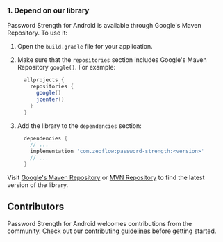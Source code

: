 <!--docs:
title: "Getting Started"
layout: landing
section: docs
path: /docs/getting-started/
-->

### 1. Depend on our library

Password Strength for Android is available through Google's Maven Repository.
To use it:

1.  Open the `build.gradle` file for your application.
2.  Make sure that the `repositories` section includes Google's Maven Repository
    `google()`. For example:

    ```groovy
      allprojects {
        repositories {
          google()
          jcenter()
        }
      }
    ```

3.  Add the library to the `dependencies` section:

    ```groovy
      dependencies {
        // ...
        implementation 'com.zeoflow:password-strength:<version>'
        // ...
      }
    ```

Visit [Google's Maven Repository](http://maven.google.com) or
[MVN Repository](https://mvnrepository.com/artifact/com.zeoflow/password-strength)
to find the latest version of the library.

## Contributors

Password Strength for Android welcomes contributions from the community. Check
out our [contributing guidelines](contributing.md) before getting started.
